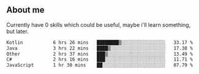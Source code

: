 ## About me
Currently have 0 skills which could be useful, maybe i'll learn something, but later.

<!--START_SECTION:waka-->

```txt
Kotlin           6 hrs 26 mins   ████████▒░░░░░░░░░░░░░░░░   33.17 %
Java             3 hrs 22 mins   ████▒░░░░░░░░░░░░░░░░░░░░   17.38 %
Other            2 hrs 37 mins   ███▒░░░░░░░░░░░░░░░░░░░░░   13.49 %
C#               2 hrs 16 mins   ███░░░░░░░░░░░░░░░░░░░░░░   11.71 %
JavaScript       1 hr 30 mins    ██░░░░░░░░░░░░░░░░░░░░░░░   07.79 %
```

<!--END_SECTION:waka-->
